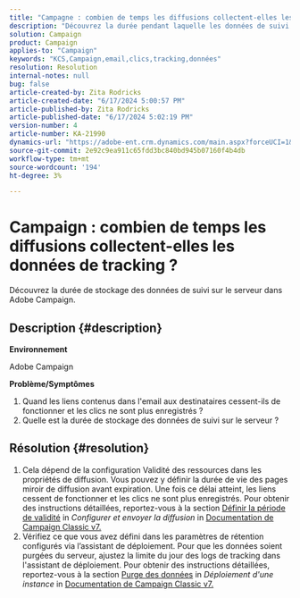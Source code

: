 ```yaml
---
title: "Campagne : combien de temps les diffusions collectent-elles les données de tracking ?"
description: "Découvrez la durée pendant laquelle les données de suivi sont stockées sur le serveur dans Adobe Campaign."
solution: Campaign
product: Campaign
applies-to: "Campaign"
keywords: "KCS,Campaign,email,clics,tracking,données"
resolution: Resolution
internal-notes: null
bug: false
article-created-by: Zita Rodricks
article-created-date: "6/17/2024 5:00:57 PM"
article-published-by: Zita Rodricks
article-published-date: "6/17/2024 5:02:19 PM"
version-number: 4
article-number: KA-21990
dynamics-url: "https://adobe-ent.crm.dynamics.com/main.aspx?forceUCI=1&pagetype=entityrecord&etn=knowledgearticle&id=50a4df23-cb2c-ef11-840a-002248084fbb"
source-git-commit: 2e92c9ea911c65fdd3bc840bd945b07160f4b4db
workflow-type: tm+mt
source-wordcount: '194'
ht-degree: 3%

---
```


# Campaign : combien de temps les diffusions collectent-elles les données de tracking ?


Découvrez la durée de stockage des données de suivi sur le serveur dans Adobe Campaign.

## Description {#description}


<b>Environnement</b>

Adobe Campaign

<b>Problème/Symptômes</b>

1. Quand les liens contenus dans l&#39;email aux destinataires cessent-ils de fonctionner et les clics ne sont plus enregistrés ?
2. Quelle est la durée de stockage des données de suivi sur le serveur ?



## Résolution {#resolution}


1. Cela dépend de la configuration Validité des ressources dans les propriétés de diffusion. Vous pouvez y définir la durée de vie des pages miroir de diffusion avant expiration. Une fois ce délai atteint, les liens cessent de fonctionner et les clics ne sont plus enregistrés. Pour obtenir des instructions détaillées, reportez-vous à la section [Définir la période de validité](https://experienceleague.adobe.com/docs/campaign-classic/using/sending-messages/key-steps-when-creating-a-delivery/steps-sending-the-delivery.html?lang=en#defining-validity-period) in *Configurer et envoyer la diffusion* in [Documentation de Campaign Classic v7.](https://experienceleague.adobe.com/en/docs/campaign-classic)
2. Vérifiez ce que vous avez défini dans les paramètres de rétention configurés via l’assistant de déploiement. Pour que les données soient purgées du serveur, ajustez la limite du jour des logs de tracking dans l&#39;assistant de déploiement. Pour obtenir des instructions détaillées, reportez-vous à la section [Purge des données](https://experienceleague.adobe.com/docs/campaign-classic/using/installing-campaign-classic/initial-configuration/deploying-an-instance.html?lang=en#purging-data) in *Déploiement d&#39;une instance* in [Documentation de Campaign Classic v7.](https://experienceleague.adobe.com/en/docs/campaign-classic)

